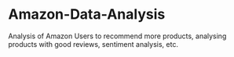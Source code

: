 # Amazon-Data-Analysis
Analysis of Amazon Users to recommend more products, analysing products with good reviews, sentiment analysis, etc.
